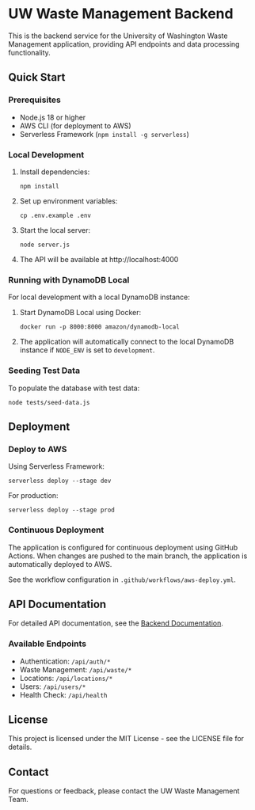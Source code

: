 # UW Waste Management Backend

This is the backend service for the University of Washington Waste Management application, providing API endpoints and data processing functionality.

## Quick Start

### Prerequisites

- Node.js 18 or higher
- AWS CLI (for deployment to AWS)
- Serverless Framework (`npm install -g serverless`)

### Local Development

1. Install dependencies:
   ```
   npm install
   ```

2. Set up environment variables:
   ```
   cp .env.example .env
   ```

3. Start the local server:
   ```
   node server.js
   ```

4. The API will be available at http://localhost:4000

### Running with DynamoDB Local

For local development with a local DynamoDB instance:

1. Start DynamoDB Local using Docker:
   ```
   docker run -p 8000:8000 amazon/dynamodb-local
   ```

2. The application will automatically connect to the local DynamoDB instance if `NODE_ENV` is set to `development`.

### Seeding Test Data

To populate the database with test data:

```
node tests/seed-data.js
```

## Deployment

### Deploy to AWS

Using Serverless Framework:

```
serverless deploy --stage dev
```

For production:

```
serverless deploy --stage prod
```

### Continuous Deployment

The application is configured for continuous deployment using GitHub Actions. When changes are pushed to the main branch, the application is automatically deployed to AWS.

See the workflow configuration in `.github/workflows/aws-deploy.yml`.

## API Documentation

For detailed API documentation, see the [Backend Documentation](./BACKEND.md).

### Available Endpoints

- Authentication: `/api/auth/*`
- Waste Management: `/api/waste/*`
- Locations: `/api/locations/*`
- Users: `/api/users/*`
- Health Check: `/api/health`

## License

This project is licensed under the MIT License - see the LICENSE file for details.

## Contact

For questions or feedback, please contact the UW Waste Management Team.